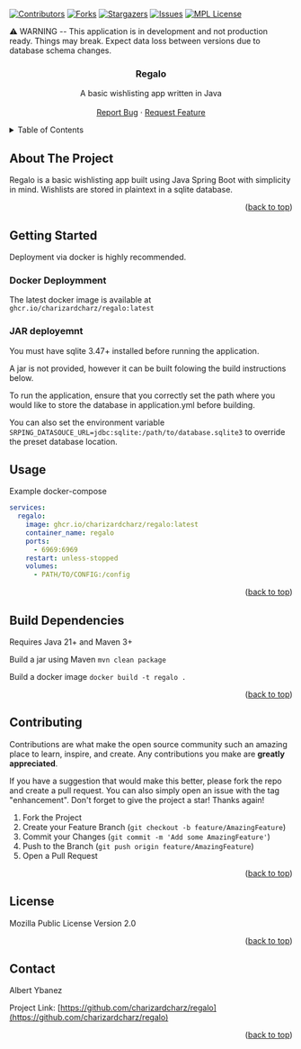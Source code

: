 <!-- PROJECT SHIELDS -->
<!--
*** I'm using markdown "reference style" links for readability.
*** Reference links are enclosed in brackets [ ] instead of parentheses ( ).
*** See the bottom of this document for the declaration of the reference variables
*** for contributors-url, forks-url, etc. This is an optional, concise syntax you may use.
*** https://www.markdownguide.org/basic-syntax/#reference-style-links
-->
[![Contributors][contributors-shield]][contributors-url]
[![Forks][forks-shield]][forks-url]
[![Stargazers][stars-shield]][stars-url]
[![Issues][issues-shield]][issues-url]
[![MPL License][license-shield]][license-url]

⚠️ WARNING -- This application is in development and not production ready. Things may break. Expect data loss between versions due to database schema changes.

<!-- PROJECT LOGO -->
<div align="center">
<h3 align="center">Regalo</h3>

  <p align="center">
    A basic wishlisting app written in Java
    <br />
    <br />
    <a href="https://github.com/charizardcharz/regalo/issues">Report Bug</a>
    ·
    <a href="https://github.com/charizardcharz/regalo/issues">Request Feature</a>
  </p>
</div>



<!-- TABLE OF CONTENTS -->
<details>
  <summary>Table of Contents</summary>
  <ol>
    <li>
      <a href="#about-the-project">About The Project</a>
    </li>
    <li>
      <a href="#getting-started">Getting Started</a>
    </li>
    <li><a href="#usage">Usage</a></li>
    <li><a href="#contributing">Contributing</a></li>
    <li><a href="#license">License</a></li>
    <li><a href="#contact">Contact</a></li>
  </ol>
</details>



<!-- ABOUT THE PROJECT -->
## About The Project

<!--[![Product Name Screen Shot][product-screenshot]](https://example.com)  -->

Regalo is a basic wishlisting app built using Java Spring Boot with simplicity in mind.
Wishlists are stored in plaintext in a sqlite database.

<p align="right">(<a href="#readme-top">back to top</a>)</p>

<!-- GETTING STARTED -->
## Getting Started
Deployment via docker is highly recommended.

### Docker Deploymment

The latest docker image is available at `ghcr.io/charizardcharz/regalo:latest`

### JAR deployemnt

You must have sqlite 3.47+ installed before running the application.

A jar is not provided, however it can be built folowing the build instructions below.

To run the application, ensure that you correctly set the path where you would like to store the database in application.yml before building.

You can also set the environment variable `SRPING_DATASOUCE_URL=jdbc:sqlite:/path/to/database.sqlite3` to override the preset database location.


<!-- USAGE EXAMPLES -->
## Usage

Example docker-compose
```yaml
services:
  regalo:
    image: ghcr.io/charizardcharz/regalo:latest
    container_name: regalo
    ports:
      - 6969:6969
    restart: unless-stopped
    volumes:
      - PATH/TO/CONFIG:/config
```

<p align="right">(<a href="#readme-top">back to top</a>)</p>


<!-- BUILDING -->
## Build Dependencies

Requires Java 21+ and Maven 3+

Build a jar using Maven `mvn clean package`

Build a docker image `docker build -t regalo .`

<p align="right">(<a href="#readme-top">back to top</a>)</p>


<!-- CONTRIBUTING -->
## Contributing

Contributions are what make the open source community such an amazing place to learn, inspire, and create. Any contributions you make are **greatly appreciated**.

If you have a suggestion that would make this better, please fork the repo and create a pull request. You can also simply open an issue with the tag "enhancement".
Don't forget to give the project a star! Thanks again!

1. Fork the Project
2. Create your Feature Branch (`git checkout -b feature/AmazingFeature`)
3. Commit your Changes (`git commit -m 'Add some AmazingFeature'`)
4. Push to the Branch (`git push origin feature/AmazingFeature`)
5. Open a Pull Request

<p align="right">(<a href="#readme-top">back to top</a>)</p>

<!-- LICENSE -->
## License

Mozilla Public License Version 2.0

<p align="right">(<a href="#readme-top">back to top</a>)</p>



<!-- CONTACT -->
## Contact

Albert Ybanez

Project Link: [https://github.com/charizardcharz/regalo](https://github.com/charizardcharz/regalo)

<p align="right">(<a href="#readme-top">back to top</a>)</p>


<!-- MARKDOWN LINKS & IMAGES -->
<!-- https://www.markdownguide.org/basic-syntax/#reference-style-links -->
[contributors-shield]: https://img.shields.io/github/contributors/charizardcharz/regalo.svg?style=for-the-badge
[contributors-url]: https://github.com/charizardcharz/regalo/graphs/contributors
[forks-shield]: https://img.shields.io/github/forks/charizardcharz/regalo.svg?style=for-the-badge
[forks-url]: https://github.com/charizardcharz/regalo/network/members
[stars-shield]: https://img.shields.io/github/stars/charizardcharz/regalo.svg?style=for-the-badge
[stars-url]: https://github.com/charizardcharz/regalo/stargazers
[issues-shield]: https://img.shields.io/github/issues/charizardcharz/regalo.svg?style=for-the-badge
[issues-url]: https://github.com/charizardcharz/regalo/issues
[license-shield]: https://img.shields.io/github/license/charizardcharz/regalo.svg?style=for-the-badge
[license-url]: https://github.com/charizardcharz/regalo/blob/master/LICENCE
